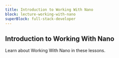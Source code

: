 ```yaml
---
title: Introduction to Working With Nano
block: lecture-working-with-nano
superBlock: full-stack-developer
---
```


## Introduction to Working With Nano

Learn about Working With Nano in these lessons.
